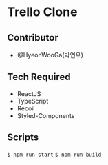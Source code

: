 # Trello Clone

## Contributor

- @HyeonWooGa(박연우)

## Tech Required

- ReactJS
- TypeScript
- Recoil
- Styled-Components

## Scripts

`$ npm run start`
`$ npm run build`
